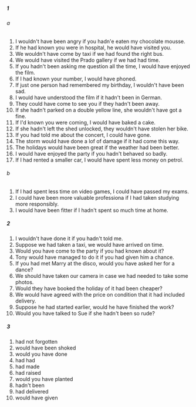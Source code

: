##### 1
###### a
1. I wouldn't have been angry if you hadn'e eaten my chocolate mousse.
2. If he had known you were in hospital, he would have visited you.
3. We wouldn't have come by taxi if we had found the right bus.
4. We would have visited the Prado gallery if we had had time.
5. If you hadn't been asking me question all the time, I would have enjoyed the film.
6. If I had known your number, I would have phoned.
7. If just one person had remembered my birthday, I wouldn't have been sad.
8. I would have understood the film if it hadn't been in German.
9. They could have come to see you if they hadn't been away.
10. If she hadn't parked on a double yellow line, she wouldn't have got a fine.
11. If I'd known you were coming, I would have baked a cake.
12. If she hadn't left the shed unlocked, they wouldn't have stolen her bike.
13. If you had told me about the concert, I could have gone.
14. The storm would have done a lof of damage if it had come this way.
15. The holidays would have been great if the weather had been better.
16. I would have enjoyed the party if you hadn't behaved so badly.
17. If I had rented a smaller car, I would have spent less money on petrol.

###### b
1. If I had spent less time on video games, I could have passed my exams.
2. I could have been more valuable professiona if I had taken studying more responsibly. 
3. I would have been fitter if I hadn't spent so much time at home.

##### 2
1. I wouldn't have done it if you hadn't told me.
2. Suppose we had taken a taxi, we would have arrived on time.
3. Would you have come to the party if you had known about it?
4. Tony would have managed to do it if you had given him a chance.
5. If you had met Marry at the disco, would you have asked her for a dance?
6. We should have taken our camera in case we had needed to take some photos.
7. Would they have booked the holiday of it had been cheaper?
8. We would have agreed with the price on condition that it had included delivery.
9. Suppose he had started earlier, would he have finished the work?
10. Would you have talked to Sue if she hadn't been so rude?    

##### 3
1. had not forgotten
2. would have been shoked
3. would you have done
4. had had
5. had made
6. had raised
7. would you have planted
8. hadn't been
9. had delivered
10. would have given
